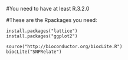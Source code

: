 #You need to have at least 
R.3.2.0

#These are the Rpackages you need:
```
install.packages("lattice")
install.packages("ggplot2") 

source("http://bioconductor.org/biocLite.R")
biocLite("SNPRelate")
```
